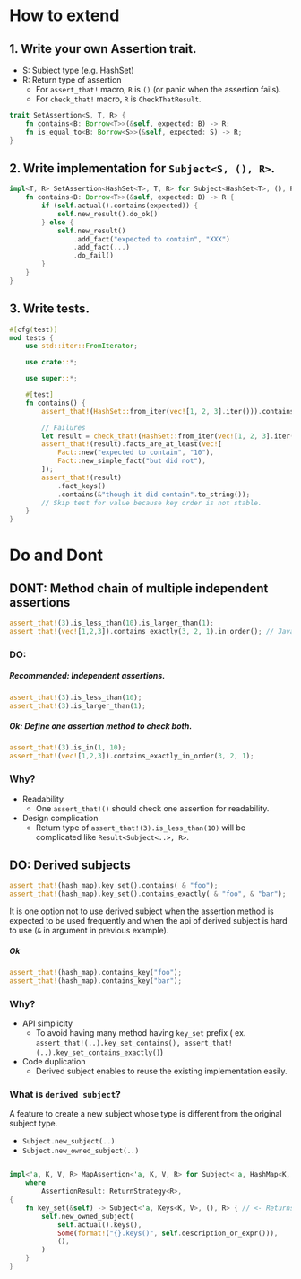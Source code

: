 How to extend
=============

## 1. Write your own Assertion trait.
- S: Subject type (e.g. HashSet<T>)
- R: Return type of assertion
  - For `assert_that!` macro, `R` is `()` (or panic when the assertion fails).
  - For `check_that!` macro, `R` is `CheckThatResult`.

```rust
trait SetAssertion<S, T, R> {
    fn contains<B: Borrow<T>>(&self, expected: B) -> R;
    fn is_equal_to<B: Borrow<S>>(&self, expected: S) -> R;
}
```

## 2. Write implementation for `Subject<S, (), R>`.

```rust
impl<T, R> SetAssertion<HashSet<T>, T, R> for Subject<HashSet<T>, (), R> {
    fn contains<B: Borrow<T>>(&self, expected: B) -> R {
        if (self.actual().contains(expected)) {
            self.new_result().do_ok()
        } else {
            self.new_result()
                .add_fact("expected to contain", "XXX")
                .add_fact(...)
                .do_fail()
        }
    }
}
```

## 3. Write tests.

```rust
#[cfg(test)]
mod tests {
    use std::iter::FromIterator;

    use crate::*;

    use super::*;

    #[test]
    fn contains() {
        assert_that!(HashSet::from_iter(vec![1, 2, 3].iter())).contains(&3);

        // Failures
        let result = check_that!(HashSet::from_iter(vec![1, 2, 3].iter())).contains(&10);
        assert_that!(result).facts_are_at_least(vec![
            Fact::new("expected to contain", "10"),
            Fact::new_simple_fact("but did not"),
        ]);
        assert_that!(result)
            .fact_keys()
            .contains(&"though it did contain".to_string());
        // Skip test for value because key order is not stable.
    }
}
```

Do and Dont
===========

DONT: Method chain of multiple independent assertions
-----------------------------------------------------

```rust
assert_that!(3).is_less_than(10).is_larger_than(1);
assert_that!(vec![1,2,3]).contains_exactly(3, 2, 1).in_order(); // Java Truth like 
```

### DO:

##### Recommended: Independent assertions.

```rust
assert_that!(3).is_less_than(10);
assert_that!(3).is_larger_than(1);
```

##### Ok: Define one assertion method to check both.

```rust
assert_that!(3).is_in(1, 10);
assert_that!(vec![1,2,3]).contains_exactly_in_order(3, 2, 1);
```

### Why?

- Readability
    - One `assert_that!()` should check one assertion for readability.
- Design complication
    - Return type of `assert_that!(3).is_less_than(10)` will be complicated like `Result<Subject<..>, R>`.

DO: Derived subjects
--------------------

```rust
assert_that!(hash_map).key_set().contains( & "foo");
assert_that!(hash_map).key_set().contains_exactly( & "foo", & "bar");
```

It is one option not to use derived subject when the assertion method is expected to be used frequently and when the api
of derived subject is hard to use (`&` in argument in previous example).

##### Ok

```rust
assert_that!(hash_map).contains_key("foo");
assert_that!(hash_map).contains_key("bar");
```

### Why?

- API simplicity
    - To avoid having many method having `key_set` prefix (
      ex. `assert_that!(..).key_set_contains(), assert_that!(..).key_set_contains_exactly()`)
- Code duplication
    - Derived subject enables to reuse the existing implementation easily.

### What is `derived subject`?

A feature to create a new subject whose type is different from the original subject type.

- `Subject.new_subject(..)`
- `Subject.new_owned_subject(..)`

```rust

impl<'a, K, V, R> MapAssertion<'a, K, V, R> for Subject<'a, HashMap<K, V>, (), R>
    where
        AssertionResult: ReturnStrategy<R>,
{
    fn key_set(&self) -> Subject<'a, Keys<K, V>, (), R> { // <- Returns new subject whose type is Keys<> from HashMap<>
        self.new_owned_subject(
            self.actual().keys(),
            Some(format!("{}.keys()", self.description_or_expr())),
            (),
        )
    }
}
```